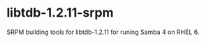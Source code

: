 libtdb-1.2.11-srpm
==================

SRPM building tools for libtdb-1.2.11 for runing Samba 4 on RHEL 6.